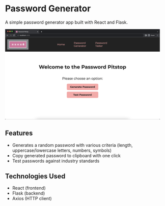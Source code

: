 # Password Generator
 A simple password generator app built with React and Flask.

![Home Page](home-graphic.png)

## Features
* Generates a random password with various criteria (length, uppercase/lowercase letters, numbers, symbols)
* Copy generated password to clipboard with one click
* Test passwords against industry standards
## Technologies Used
* React (frontend)
* Flask (backend)
* Axios (HTTP client)
